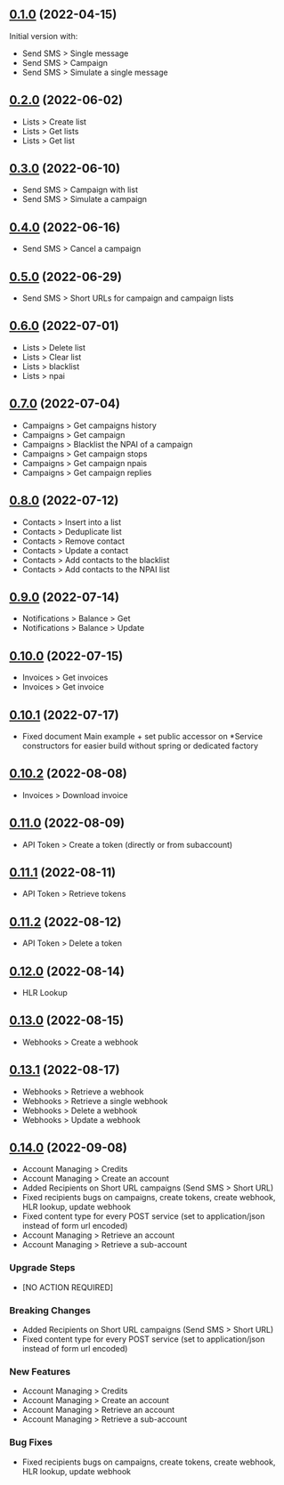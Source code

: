 ## [0.1.0](https://github.com/kisscool62/io.nagurea.smsupsdk/compare/2bda7c584bd4d05b37b68d911ae9a03e21509e68...v0.1.0) (2022-04-15)

Initial version with:
* Send SMS > Single message
* Send SMS > Campaign
* Send SMS > Simulate a single message

## [0.2.0](https://github.com/kisscool62/io.nagurea.smsupsdk/compare/v0.1.0...v0.2.0) (2022-06-02)

* Lists > Create list
* Lists > Get lists
* Lists > Get list

## [0.3.0](https://github.com/kisscool62/io.nagurea.smsupsdk/compare/v0.2.0...v0.3.0) (2022-06-10)

* Send SMS > Campaign with list
* Send SMS > Simulate a campaign

## [0.4.0](https://github.com/kisscool62/io.nagurea.smsupsdk/compare/v0.3.0...v0.4.0) (2022-06-16)
* Send SMS > Cancel a campaign

## [0.5.0](https://github.com/kisscool62/io.nagurea.smsupsdk/compare/v0.4.0...v0.5.0) (2022-06-29)
* Send SMS > Short URLs for campaign and campaign lists

## [0.6.0](https://github.com/kisscool62/io.nagurea.smsupsdk/compare/v0.5.0...v0.6.0) (2022-07-01)
* Lists > Delete list
* Lists > Clear list
* Lists > blacklist
* Lists > npai

## [0.7.0](https://github.com/kisscool62/io.nagurea.smsupsdk/compare/v0.6.0...v0.7.0) (2022-07-04)
* Campaigns > Get campaigns history
* Campaigns > Get campaign
* Campaigns > Blacklist the NPAI of a campaign
* Campaigns > Get campaign stops
* Campaigns > Get campaign npais
* Campaigns > Get campaign replies

## [0.8.0](https://github.com/kisscool62/io.nagurea.smsupsdk/compare/v0.7.0...v0.8.0) (2022-07-12)
* Contacts > Insert into a list
* Contacts > Deduplicate list
* Contacts > Remove contact
* Contacts > Update a contact
* Contacts > Add contacts to the blacklist
* Contacts > Add contacts to the NPAI list

## [0.9.0](https://github.com/kisscool62/io.nagurea.smsupsdk/compare/v0.8.0...v0.9.0) (2022-07-14)
* Notifications > Balance > Get
* Notifications > Balance > Update

## [0.10.0](https://github.com/kisscool62/io.nagurea.smsupsdk/compare/v0.9.0...v0.10.0) (2022-07-15)
* Invoices > Get invoices
* Invoices > Get invoice

## [0.10.1](https://github.com/kisscool62/io.nagurea.smsupsdk/compare/v0.10.0...v0.10.1) (2022-07-17)
* Fixed document Main example + set public accessor on *Service constructors for easier build without spring or dedicated factory

## [0.10.2](https://github.com/kisscool62/io.nagurea.smsupsdk/compare/v0.10.1...v0.10.2) (2022-08-08)
* Invoices > Download invoice

## [0.11.0](https://github.com/kisscool62/io.nagurea.smsupsdk/compare/v0.10.2...v0.11.0) (2022-08-09)
* API Token > Create a token (directly or from subaccount)

## [0.11.1](https://github.com/kisscool62/io.nagurea.smsupsdk/compare/v0.11.0...v0.11.1) (2022-08-11)
* API Token > Retrieve tokens

## [0.11.2](https://github.com/kisscool62/io.nagurea.smsupsdk/compare/v0.11.1...v0.11.2) (2022-08-12)
* API Token > Delete a token

## [0.12.0](https://github.com/kisscool62/io.nagurea.smsupsdk/compare/v0.11.2...v0.12.0) (2022-08-14)
* HLR Lookup

## [0.13.0](https://github.com/kisscool62/io.nagurea.smsupsdk/compare/v0.12.0...v0.13.0) (2022-08-15)
* Webhooks > Create a webhook

## [0.13.1](https://github.com/kisscool62/io.nagurea.smsupsdk/compare/v0.13.0...v0.13.1) (2022-08-17)
* Webhooks > Retrieve a webhook
* Webhooks > Retrieve a single webhook
* Webhooks > Delete a webhook
* Webhooks > Update a webhook

## [0.14.0](https://github.com/kisscool62/io.nagurea.smsupsdk/compare/v0.13.1...v0.14.0) (2022-09-08)
* Account Managing > Credits
* Account Managing > Create an account
* Added Recipients on Short URL campaigns (Send SMS > Short URL)
* Fixed recipients bugs on campaigns, create tokens, create webhook, HLR lookup, update webhook
* Fixed content type for every POST service (set to application/json instead of form url encoded)
* Account Managing > Retrieve an account
* Account Managing > Retrieve a sub-account

### Upgrade Steps
* [NO ACTION REQUIRED]

### Breaking Changes
* Added Recipients on Short URL campaigns (Send SMS > Short URL)
* Fixed content type for every POST service (set to application/json instead of form url encoded)

### New Features
* Account Managing > Credits
* Account Managing > Create an account
* Account Managing > Retrieve an account
* Account Managing > Retrieve a sub-account

### Bug Fixes
* Fixed recipients bugs on campaigns, create tokens, create webhook, HLR lookup, update webhook
 